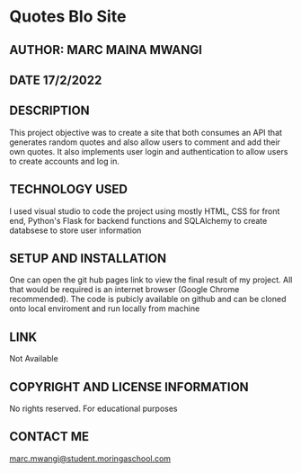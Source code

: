 # Quotes Blo Site
## AUTHOR: MARC MAINA MWANGI
## DATE 17/2/2022

## DESCRIPTION
This project objective was to create a site that both consumes an API that generates random quotes and also allow users to comment and add their own quotes. It also implements user login and authentication to allow users to create accounts and log in.


## TECHNOLOGY USED
I used visual studio to code the project using mostly HTML, CSS for front end, Python's Flask for backend functions and SQLAlchemy to create databsese to store user information

## SETUP AND INSTALLATION
One can open the git hub pages link to view the final result of my project. All that would be required is an internet browser (Google Chrome recommended). The code is pubicly available on github and can be cloned onto local enviroment and run locally from machine

## LINK
Not Available

## COPYRIGHT AND LICENSE INFORMATION
No rights reserved. For educational purposes

## CONTACT ME
marc.mwangi@student.moringaschool.com
